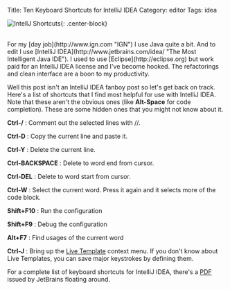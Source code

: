 Title: Ten Keyboard Shortcuts for IntelliJ IDEA
Category: editor
Tags: idea

![IntellJ Shortcuts]({filename}/images/10.png){: .center-block}

<br />
For my [day job](http://www.ign.com "IGN") I use Java quite a bit. And
to edit I use [IntelliJ
IDEA](http://www.jetbrains.com/idea/ "The Most Intelligent Java IDE"). I
used to use [Eclipse](http://eclipse.org) but work paid for an IntelliJ
IDEA license and I've become hooked. The refactorings and clean
interface are a boon to my productivity.

Well this post isn't an IntelliJ IDEA fanboy post so let's get back on
track. Here's a list of shortcuts that I find most helpful for use with
IntelliJ IDEA. Note that these aren't the obvious ones (like
**Alt-Space** for code completion). These are some hidden ones that you
might not know about it.

**Ctrl-/**
:   Comment out the selected lines with //.

**Ctrl-D**
:   Copy the current line and paste it.

**Ctrl-Y**
:   Delete the current line.

**Ctrl-BACKSPACE**
:   Delete to word end from cursor.

**Ctrl-DEL**
:   Delete to word start from cursor.

**Ctrl-W**
:   Select the current word. Press it again and it selects more of the
    code block.

**Shift+F10**
:   Run the configuration

**Shift+F9**
:   Debug the configuration

**Alt+F7**
:   Find usages of the current word

**Ctrl-J**
:   Bring up the [Live
    Template](http://www.jetbrains.com/idea/docs/help/editing/livetemplates/definetemplates.html)
    context menu. If you don't know about Live Templates, you can save
    major keystrokes by defining them.

For a complete list of keyboard shortcuts for IntelliJ IDEA, there's a
[PDF](http://www.jetbrains.com/idea/docs/IntelliJIDEA8_ReferenceCard.pdf "PDF of IntelliJ IDEA keyboard shortcuts")
issued by JetBrains floating around.

